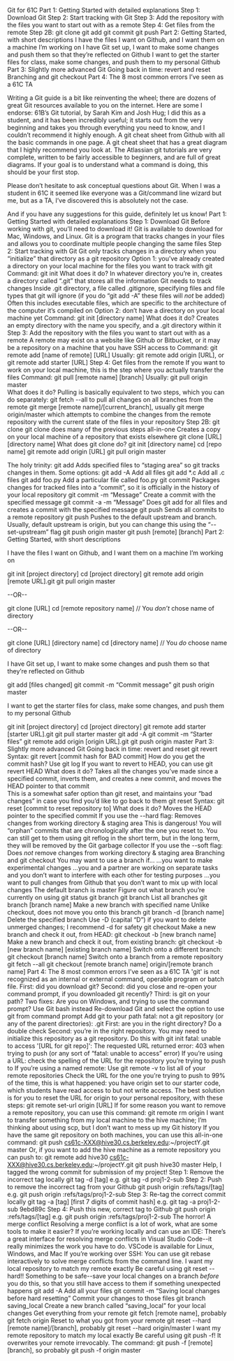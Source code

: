 Git for 61C 
Part 1: Getting Started with detailed explanations
Step 1: Download Git
Step 2: Start tracking with Git
Step 3: Add the repository with the files you want to start out with as a remote
Step 4: Get files from the remote
Step 2B: git clone
git add
git commit
git push
Part 2: Getting Started, with short descriptions
I have the files I want on Github, and I want them on a machine I’m working on
I have Git set up, I want to make some changes and push them so that they’re reflected on Github
I want to get the starter files for class, make some changes, and push them to my personal Github
Part 3: Slightly more advanced Git
Going back in time: revert and reset
Branching and git checkout
Part 4: The 8 most common errors I’ve seen as a 61C TA

Writing a Git guide is a bit like reinventing the wheel; there are dozens of great Git resources available to you on the internet. Here are some I endorse: 
61B’s Git tutorial, by Sarah Kim and Josh Hug; I did this as a student, and it has been incredibly useful; it starts out from the very beginning and takes you through everything you need to know, and I couldn’t recommend it highly enough.
A git cheat sheet from Github with all the basic commands in one page.
A git cheat sheet that has a great diagram that I highly recommend you look at.
The Atlassian git tutorials are very complete, written to be fairly accessible to beginners, and are full of great diagrams. If your goal is to understand what a command is doing, this should be your first stop.

Please don’t hesitate to ask conceptual questions about Git. When I was a student in 61C it seemed like everyone was a Git/command line wizard but me, but as a TA, I’ve discovered this is absolutely not the case. 

And if you have any suggestions for this guide, definitely let us know! 
Part 1: Getting Started with detailed explanations
Step 1: Download Git 
Before working with git, you’ll need to download it! Git is available to download for Mac, Windows, and Linux. 
Git is a program that tracks changes in your files and allows you to coordinate multiple people changing the same files 
Step 2: Start tracking with Git 
Git only tracks changes in a directory when you “initialize” that directory as a git repository
Option 1: you’ve already created a directory on your local machine for the files you want to track with git
Command: git init
What does it do? In whatever directory you’re in, creates a directory called “.git” that stores all the information Git needs to track changes
Inside .git directory, a file called .gitignore, specifying files and file types that git will ignore (if you do “git add -A” these files will *not* be added) 
Often this includes executable files, which are specific to the architecture of the computer it’s compiled on
Option 2: don’t have a directory on your local machine yet
Command: git init [directory name]
What does it do? Creates an empty directory with the name you specify, and a .git directory within it
Step 3: Add the repository with the files you want to start out with as a remote 
A remote may exist on a website like Github or Bitbucket, or it may be a repository on a machine that you have SSH access to
Command: git remote add [name of remote] [URL]
Usually: git remote add origin [URL], or git remote add starter [URL]
Step 4: Get files from the remote 
If you want to work on your local machine, this is the step where you actually transfer the files
Command: git pull [remote name] [branch]
Usually: git pull origin master  
What does it do? Pulling is basically equivalent to two steps, which you can do separately: 
git fetch --all to pull all changes on all branches from the remote
git merge [remote name]/[current_branch], usually git merge origin/master which attempts to combine the changes from the remote repository with the current state of the files in your repository
Step 2B: git clone 
git clone does many of the previous steps all-in-one
Creates a copy on your local machine of a repository that exists elsewhere 
git clone [URL] [directory name]
What does git clone do? 
git init [directory name] 
cd [repo name]
git remote add origin [URL] 
git pull origin master

The holy trinity: 
git add
Adds specified files to “staging area” so git tracks changes in them. Some options: 
git add -A 
Add all files
git add *.c 
Add all .c files
git add foo.py 
Add a particular file called foo.py
git commit
Packages changes for tracked files into a “commit”, so it is officially in the history of your local repository
git commit -m “Message” 
Create a commit with the specified message
git commit -a -m “Message” 
Does git add for all files and creates a commit with the specified message
git push
Sends all commits to a remote repository
git push 
Pushes to the default upstream and branch. Usually, default upstream is origin, but you can change this using the “--set-upstream” flag 
git push origin master 
git push [remote] [branch] 
Part 2: Getting Started, with short descriptions

I have the files I want on Github, and I want them on a machine I’m working on 

git init [project directory]
cd [project directory]
git remote add origin [remote URL].git
git pull origin master 

--OR--

git clone [URL] 
cd [remote repository name] // You *don’t* chose name of directory

--OR--

git clone [URL] [directory name]
cd [directory name] // You *do* choose name of directory

I have Git set up, I want to make some changes and push them so that they’re reflected on Github

git add [files changed]
git commit -m “Commit message”
git push origin master

I want to get the starter files for class, make some changes, and push them to my personal Github 

git init [project directory]
cd [project directory]
git remote add starter [starter URL].git 
git pull starter master
git add -A
git commit -m “Starter files” 
git remote add origin [origin URL].git
git push origin master
Part 3: Slightly more advanced Git
Going back in time: revert and reset
git revert
Syntax: git revert [commit hash for BAD commit]
How do you get the commit hash? Use git log
If you want to revert to HEAD, you can use git revert HEAD
What does it do? Takes all the changes you’ve made since a specified commit, inverts them, and creates a new commit, and moves the HEAD pointer to that commit  
This is a somewhat safer option than git reset, and maintains your “bad changes” in case you find you’d like to go back to them
git reset
Syntax: git reset [commit to reset repository to]
What does it do? Moves the HEAD pointer to the specified commit
If you use the --hard flag: 
Removes changes from working directory & staging area
This is dangerous! You will “orphan” commits that are chronologically after the one you reset to. You can still get to them using git reflog in the short term, but in the long term, they will be removed by the Git garbage collector 
If you use the --soft flag:
Does *not* remove changes from working directory & staging area
Branching and git checkout
You may want to use a branch if... 
...you want to make experimental changes
...you and a partner are working on separate tasks and you don’t want to interfere with each other for testing purposes
...you want to pull changes from Github that you don’t want to mix up with local changes 
The default branch is master 
Figure out what branch you’re currently on using git status
git branch 
git branch
List all branches 
git branch [branch name]
Make a new branch with specified name
Unlike checkout, does not move you onto this branch
git branch -d [branch name]
Delete the specified branch
Use -D (capital “D”) if you want to delete unmerged changes; I recommend -d for safety 
git checkout 
Make a new branch and check it out, from HEAD: 
git checkout -b [new branch name]
Make a new branch and check it out, from existing branch:
git checkout -b [new branch name] [existing branch name]
Switch onto a different branch: 
git checkout [branch name]
Switch onto a branch from a remote repository
git fetch --all
git checkout [remote branch name] origin/[remote branch name]
Part 4: The 8 most common errors I’ve seen as a 61C TA
'git' is not recognized as an internal or external command, operable program or batch file.
First: did you download git? 
Second: did you close and re-open your command prompt, if you downloaded git recently? 
Third: is git on your path? Two fixes: 
Are you on Windows, and trying to use the command prompt? 
Use Git bash instead
Re-download Git and select the option to use git from command prompt
Add git to your path 
fatal: not a git repository (or any of the parent directories): .git
First: are you in the right directory? Do a double check
Second: you’re in the right repository. You may need to initialize this repository as a git repository. Do this with git init
fatal: unable to access '[URL for git repo]': The requested URL returned error: 403 when trying to push (or any sort of “fatal: unable to access” error)
If you’re using a URL: check the spelling of the URL for the repository you’re trying to push to 
If you’re using a named remote: 
Use git remote -v to list all of your remote repositories
Check the URL for the one you’re trying to push to 
99% of the time, this is what happened: you have origin set to our starter code, which students have read access to but not write access. 
The best solution is for you to reset the URL for origin to your personal repository, with these steps: 
git remote set-url origin [URL]
If for some reason you want to remove a remote repository, you can use this command: 
git remote rm origin
I want to transfer something from my local machine to the hive machine; I’m thinking about using scp, but I don’t want to mess up my Git history
If you have the same git repository on both machines, you can use this all-in-one command: 
git push cs61c-XXX@hive30.cs.berkeley.edu:~/projectY.git master
Or, if you want to add the hive machine as a remote repository you can push to: 
git remote add hive30 cs61c-XXX@hive30.cs.berkeley.edu:~/projectY.git
git push hive30 master 
Help, I tagged the wrong commit for submission of my project! 
Step 1: Remove the incorrect tag locally
git tag -d [tag]
e.g. git tag -d proj1-2-sub
Step 2: Push to remove the incorrect tag from your Github
git push origin :refs/tags/[tag]
e.g. git push origin :refs/tags/proj1-2-sub
Step 3: Re-tag the correct commit locally
git tag -a [tag] [first 7 digits of commit hash] 
e.g. git tag -a proj1-2-sub 9ebd89c
Step 4: Push this new, correct tag to Github
git push origin :refs/tags/[tag]
e.g. git push origin :refs/tags/proj1-2-sub
The horror! A merge conflict
Resolving a merge conflict is a lot of work, what are some tools to make it easier? 
If you’re working locally and can use an IDE: 
There’s a great interface for resolving merge conflicts in Visual Studio Code--it really minimizes the work you have to do. VSCode is available for Linux, Windows, and Mac
If you’re working over SSH: 
You can use git rebase interactively to solve merge conflicts from the command line. 
I want my local repository to match my remote exactly
Be careful using git reset --hard!! Something to be safe--save your local changes on a branch *before* you do this, so that you still have access to them if something unexpected happens
git add -A Add all your files
git commit -m “Saving local changes before hard resetting” Commit your changes to those files
git branch saving_local Create a new branch called “saving_local” for your local changes
Get everything from your remote
git fetch [remote name], probably git fetch origin
Reset to what you got from your remote
git reset --hard [remote name]/[branch], probably git reset --hard origin/master
I want my remote repository to match my local exactly
Be careful using git push -f! It overwrites your remote irrevocably. 
The command: git push -f [remote] [branch], so probably git push -f origin master

